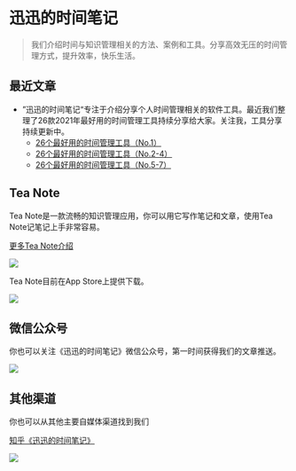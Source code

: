 # 迅迅的时间笔记

> 我们介绍时间与知识管理相关的方法、案例和工具。分享高效无压的时间管理方式，提升效率，快乐生活。

## 最近文章

* ”迅迅的时间笔记“专注于介绍分享个人时间管理相关的软件工具。最近我们整理了26款2021年最好用的时间管理工具持续分享给大家。关注我，工具分享持续更新中。
  * [26个最好用的时间管理工具（No.1）](zh/26个最好用的时间管理工具1.md "26个最好用的时间管理工具（No.1）nTask")
  * [26个最好用的时间管理工具（No.2-4）](zh/26个最好用的时间管理工具2.md "26个最好用的时间管理工具(No.2-4) HubSpot/FacileThings/Todoist")
  * [26个最好用的时间管理工具（No.5-7）](zh/26个最好用的时间管理工具3.md "26个最好用的时间管理工具(No.5-7) Nirvana/ProofHub/OmniFocus")

## Tea Note

Tea Note是一款流畅的知识管理应用，你可以用它写作笔记和文章，使用Tea Note记笔记上手非常容易。

[更多Tea Note介绍](zh/tea.md)

![](https://xunxun2hei.oss-cn-shanghai.aliyuncs.com/teanote/807cbc17-e021-5267-ac31-3bae0fe9208a.image.png)

Tea Note目前在App Store上提供下载。

[![](https://xunxun2hei.oss-cn-shanghai.aliyuncs.com/teanoteapp/download-from-app-store.svg)](https://apps.apple.com/cn/app/tea-note/id1535197651?mt=12)

## 微信公众号

你也可以关注《迅迅的时间笔记》微信公众号，第一时间获得我们的文章推送。

![](https://xunxun2hei.oss-cn-shanghai.aliyuncs.com/documents/todo2/qrcode_for_gh_d14fa0fe79e4_430.jpg)

## 其他渠道
你也可以从其他主要自媒体渠道找到我们

[知乎《迅迅的时间笔记》](https://www.zhihu.com/people/xun-xun-de-shi-jian-bi-ji)

![](https://xunxun2hei.oss-cn-shanghai.aliyuncs.com/system/54__5669caff86cb49de0a1896fde5393297_6aac0b0b6fb1be86b7fd69634a305694.png)
